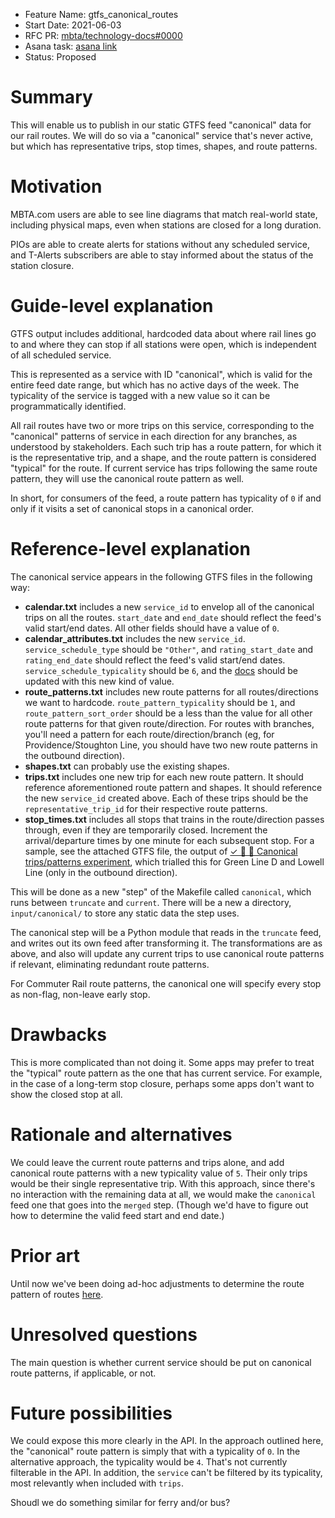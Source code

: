 - Feature Name: gtfs_canonical_routes
- Start Date: 2021-06-03
- RFC PR: [mbta/technology-docs#0000](https://github.com/mbta/technology-docs/pull/0000)
- Asana task: [asana link](https://app.asana.com/)
- Status: Proposed

# Summary

This will enable us to publish in our static GTFS feed "canonical" data for our rail routes. We will
do so via a "canonical" service that's never active, but which has representative trips, stop times,
shapes, and route patterns.

# Motivation

MBTA.com users are able to see line diagrams that match real-world state, including physical maps,
even when stations are closed for a long duration.

PIOs are able to create alerts for stations without any scheduled service, and T-Alerts subscribers
are able to stay informed about the status of the station closure.

# Guide-level explanation

GTFS output includes additional, hardcoded data about where rail lines go to and where they can stop
if all stations were open, which is independent of all scheduled service.

This is represented as a service with ID "canonical", which is valid for the entire feed date range,
but which has no active days of the week. The typicality of the service is tagged with a new value
so it can be programmatically identified.

All rail routes have two or more trips on this service, corresponding to the "canonical" patterns of
service in each direction for any branches, as understood by stakeholders. Each such trip has a
route pattern, for which it is the representative trip, and a shape, and the route pattern is
considered "typical" for the route. If current service has trips following the same route pattern,
they will use the canonical route pattern as well.

In short, for consumers of the feed, a route pattern has typicality of `0` if and only if it visits
a set of canonical stops in a canonical order.

# Reference-level explanation

The canonical service appears in the following GTFS files in the following way:

- **calendar.txt** includes a new `service_id` to envelop all of the canonical trips on all the
  routes. `start_date` and `end_date` should reflect the feed's valid start/end dates. All other
  fields should have a value of `0`.
- **calendar_attributes.txt** includes the new `service_id`. `service_schedule_type` should be
  `"Other"`, and `rating_start_date` and `rating_end_date` should reflect the feed's valid start/end
  dates. `service_schedule_typicality` should be `6`, and the
  [docs](https://github.com/mbta/gtfs-documentation/blob/master/reference/gtfs.md) should be updated
  with this new kind of value.
- **route_patterns.txt** includes new route patterns for all routes/directions we want to hardcode.
  `route_pattern_typicality` should be `1`, and `route_pattern_sort_order` should be a less than the
  value for all other route patterns for that given route/direction. For routes with branches,
  you'll need a pattern for each route/direction/branch (eg, for Providence/Stoughton Line, you
  should have two new route patterns in the outbound direction).
- **shapes.txt** can probably use the existing shapes.
- **trips.txt** includes one new trip for each new route pattern. It should reference aforementioned
  route pattern and shapes. It should reference the new `service_id` created above. Each of these
  trips should be the `representative_trip_id` for their respective route patterns.
- **stop_times.txt** includes all stops that trains in the route/direction passes through, even if
  they are temporarily closed. Increment the arrival/departure times by one minute for each
  subsequent stop. For a sample, see the attached GTFS file, the output of [✓ 🧪 🚝 Canonical
  trips/patterns experiment](https://app.asana.com/0/881264583703207/1200210504369250), which
  trialled this for Green Line D and Lowell Line (only in the outbound direction).

This will be done as a new "step" of the Makefile called `canonical`, which runs between `truncate`
and `current`. There will be a new a directory, `input/canonical/` to store any static data the step
uses.

The canonical step will be a Python module that reads in the `truncate` feed, and writes out its own
feed after transforming it. The transformations are as above, and also will update any current trips
to use canonical route patterns if relevant, eliminating redundant route patterns.

For Commuter Rail route patterns, the canonical one will specify every stop as non-flag, non-leave
early stop.

# Drawbacks

This is more complicated than not doing it. Some apps may prefer to treat the "typical" route
pattern as the one that has current service. For example, in the case of a long-term stop closure,
perhaps some apps don't want to show the closed stop at all.

# Rationale and alternatives

We could leave the current route patterns and trips alone, and add canonical route patterns with a
new typicality value of `5`. Their only trips would be their single representative trip. With this
approach, since there's no interaction with the remaining data at all, we would make the `canonical`
feed one that goes into the `merged` step. (Though we'd have to figure out how to determine the
valid feed start and end date.)

# Prior art

Until now we've been doing ad-hoc adjustments to determine the route pattern of routes
[here](https://github.com/mbta/api/blob/master/apps/state/config/config.exs#L145).

# Unresolved questions

The main question is whether current service should be put on canonical route patterns, if
applicable, or not.

# Future possibilities

We could expose this more clearly in the API. In the approach outlined here, the "canonical" route
pattern is simply that with a typicality of `0`. In the alternative approach, the typicality would
be `4`. That's not currently filterable in the API. In addition, the `service` can't be filtered by
its typicality, most relevantly when included with `trips`.

Shoudl we do something similar for ferry and/or bus?
